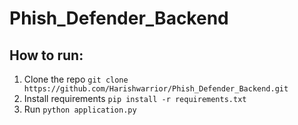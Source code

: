 # Phish_Defender_Backend

## How to run:
1. Clone the repo ``git clone https://github.com/Harishwarrior/Phish_Defender_Backend.git``
2. Install requirements ``pip install -r requirements.txt``
3. Run ``python application.py``
